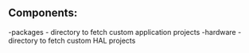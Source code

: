 ## Components:

   -packages - directory to fetch custom application projects
   -hardware - directory to fetch custom HAL projects

